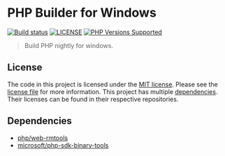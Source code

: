 # PHP Builder for Windows

<a href="https://github.com/shivammathur/php-builder-windows" title="PHP Builder Windows"><img alt="Build status" src="https://github.com/shivammathur/php-builder-windows/workflows/Build%20PHP/badge.svg"></a>
<a href="https://github.com/shivammathur/php-builder-windows/blob/main/LICENSE" title="license"><img alt="LICENSE" src="https://img.shields.io/badge/license-MIT-428f7e.svg"></a>
<a href="https://github.com/shivammathur/php-builder-windows" title="builds"><img alt="PHP Versions Supported" src="https://img.shields.io/badge/php-%3E%3D%208.0-8892BF.svg"></a>

> Build PHP nightly for windows.

## License

The code in this project is licensed under the [MIT license](http://choosealicense.com/licenses/mit/).
Please see the [license file](LICENSE) for more information. This project has multiple [dependencies](#dependencies "Dependencies for this project"). Their licenses can be found in their respective repositories.

## Dependencies

- [php/web-rmtools](https://github.com/php/web-rmtools)
- [microsoft/php-sdk-binary-tools](https://github.com/microsoft/php-sdk-binary-tools)
